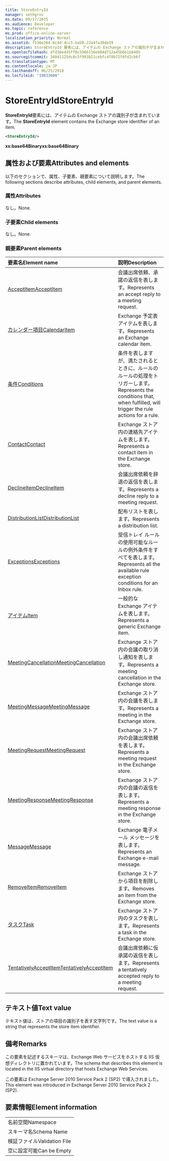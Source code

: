 ```yaml
---
title: StoreEntryId
manager: sethgros
ms.date: 09/17/2015
ms.audience: Developer
ms.topic: reference
ms.prod: office-online-server
localization_priority: Normal
ms.assetid: f536e264-8c4d-4cc5-bab8-22a4fa38de39
description: StoreEntryId 要素には、アイテムの Exchange ストアの識別子が含まれています。
ms.openlocfilehash: dfd38e445ff0c5966116e984d712a45b6b1b8485
ms.sourcegitcommit: 34041125dc8c5f993b21cebfc4f8b72f0fd2cb6f
ms.translationtype: MT
ms.contentlocale: ja-JP
ms.lasthandoff: 06/25/2018
ms.locfileid: "19833600"
---
```

# <a name="storeentryid"></a><span data-ttu-id="71333-103">StoreEntryId</span><span class="sxs-lookup"><span data-stu-id="71333-103">StoreEntryId</span></span>

<span data-ttu-id="71333-104">**StoreEntryId**要素には、アイテムの Exchange ストアの識別子が含まれています。</span><span class="sxs-lookup"><span data-stu-id="71333-104">The **StoreEntryId** element contains the Exchange store identifier of an item.</span></span> 
  
```XML
<StoreEntryId/>
```

 <span data-ttu-id="71333-105">**xs:base64Binary**</span><span class="sxs-lookup"><span data-stu-id="71333-105">**xs:base64Binary**</span></span>
## <a name="attributes-and-elements"></a><span data-ttu-id="71333-106">属性および要素</span><span class="sxs-lookup"><span data-stu-id="71333-106">Attributes and elements</span></span>

<span data-ttu-id="71333-107">以下のセクションで、属性、子要素、親要素について説明します。</span><span class="sxs-lookup"><span data-stu-id="71333-107">The following sections describe attributes, child elements, and parent elements.</span></span>
  
### <a name="attributes"></a><span data-ttu-id="71333-108">属性</span><span class="sxs-lookup"><span data-stu-id="71333-108">Attributes</span></span>

<span data-ttu-id="71333-109">なし。</span><span class="sxs-lookup"><span data-stu-id="71333-109">None.</span></span>
  
### <a name="child-elements"></a><span data-ttu-id="71333-110">子要素</span><span class="sxs-lookup"><span data-stu-id="71333-110">Child elements</span></span>

<span data-ttu-id="71333-111">なし。</span><span class="sxs-lookup"><span data-stu-id="71333-111">None.</span></span>
  
### <a name="parent-elements"></a><span data-ttu-id="71333-112">親要素</span><span class="sxs-lookup"><span data-stu-id="71333-112">Parent elements</span></span>

|<span data-ttu-id="71333-113">**要素名**</span><span class="sxs-lookup"><span data-stu-id="71333-113">**Element name**</span></span>|<span data-ttu-id="71333-114">**説明**</span><span class="sxs-lookup"><span data-stu-id="71333-114">**Description**</span></span>|
|:-----|:-----|
|[<span data-ttu-id="71333-115">AcceptItem</span><span class="sxs-lookup"><span data-stu-id="71333-115">AcceptItem</span></span>](acceptitem.md) <br/> |<span data-ttu-id="71333-116">会議出席依頼、承諾の返信を表します。</span><span class="sxs-lookup"><span data-stu-id="71333-116">Represents an accept reply to a meeting request.</span></span>  <br/> |
|[<span data-ttu-id="71333-117">カレンダー項目</span><span class="sxs-lookup"><span data-stu-id="71333-117">CalendarItem</span></span>](calendaritem.md) <br/> |<span data-ttu-id="71333-118">Exchange 予定表アイテムを表します。</span><span class="sxs-lookup"><span data-stu-id="71333-118">Represents an Exchange calendar item.</span></span>  <br/> |
|[<span data-ttu-id="71333-119">条件</span><span class="sxs-lookup"><span data-stu-id="71333-119">Conditions</span></span>](conditions.md) <br/> |<span data-ttu-id="71333-120">条件を表しますが、満たされるとときに、ルールのルールの処理をトリガーします。</span><span class="sxs-lookup"><span data-stu-id="71333-120">Represents the conditions that, when fulfilled, will trigger the rule actions for a rule.</span></span>  <br/> |
|[<span data-ttu-id="71333-121">Contact</span><span class="sxs-lookup"><span data-stu-id="71333-121">Contact</span></span>](contact.md) <br/> |<span data-ttu-id="71333-122">Exchange ストア内の連絡先アイテムを表します。</span><span class="sxs-lookup"><span data-stu-id="71333-122">Represents a contact item in the Exchange store.</span></span>  <br/> |
|[<span data-ttu-id="71333-123">DeclineItem</span><span class="sxs-lookup"><span data-stu-id="71333-123">DeclineItem</span></span>](declineitem.md) <br/> |<span data-ttu-id="71333-124">会議出席依頼を辞退の返信を表します。</span><span class="sxs-lookup"><span data-stu-id="71333-124">Represents a decline reply to a meeting request.</span></span>  <br/> |
|[<span data-ttu-id="71333-125">DistributionList</span><span class="sxs-lookup"><span data-stu-id="71333-125">DistributionList</span></span>](distributionlist.md) <br/> |<span data-ttu-id="71333-126">配布リストを表します。</span><span class="sxs-lookup"><span data-stu-id="71333-126">Represents a distribution list.</span></span>  <br/> |
|[<span data-ttu-id="71333-127">Exceptions</span><span class="sxs-lookup"><span data-stu-id="71333-127">Exceptions</span></span>](exceptions.md) <br/> |<span data-ttu-id="71333-128">受信トレイ ルールの使用可能なルールの例外条件をすべてを表します。</span><span class="sxs-lookup"><span data-stu-id="71333-128">Represents all the available rule exception conditions for an Inbox rule.</span></span>  <br/> |
|[<span data-ttu-id="71333-129">アイテム</span><span class="sxs-lookup"><span data-stu-id="71333-129">Item</span></span>](item.md) <br/> |<span data-ttu-id="71333-130">一般的な Exchange アイテムを表します。</span><span class="sxs-lookup"><span data-stu-id="71333-130">Represents a generic Exchange item.</span></span>  <br/> |
|[<span data-ttu-id="71333-131">MeetingCancellation</span><span class="sxs-lookup"><span data-stu-id="71333-131">MeetingCancellation</span></span>](meetingcancellation.md) <br/> |<span data-ttu-id="71333-132">Exchange ストア内の会議の取り消し通知を表します。</span><span class="sxs-lookup"><span data-stu-id="71333-132">Represents a meeting cancellation in the Exchange store.</span></span>  <br/> |
|[<span data-ttu-id="71333-133">MeetingMessage</span><span class="sxs-lookup"><span data-stu-id="71333-133">MeetingMessage</span></span>](meetingmessage.md) <br/> |<span data-ttu-id="71333-134">Exchange ストア内の会議を表します。</span><span class="sxs-lookup"><span data-stu-id="71333-134">Represents a meeting in the Exchange store.</span></span>  <br/> |
|[<span data-ttu-id="71333-135">MeetingRequest</span><span class="sxs-lookup"><span data-stu-id="71333-135">MeetingRequest</span></span>](meetingrequest.md) <br/> |<span data-ttu-id="71333-136">Exchange ストア内の会議出席依頼を表します。</span><span class="sxs-lookup"><span data-stu-id="71333-136">Represents a meeting request in the Exchange store.</span></span>  <br/> |
|[<span data-ttu-id="71333-137">MeetingResponse</span><span class="sxs-lookup"><span data-stu-id="71333-137">MeetingResponse</span></span>](meetingresponse.md) <br/> |<span data-ttu-id="71333-138">Exchange ストア内の会議の返信を表します。</span><span class="sxs-lookup"><span data-stu-id="71333-138">Represents a meeting response in the Exchange store.</span></span>  <br/> |
|[<span data-ttu-id="71333-139">Message</span><span class="sxs-lookup"><span data-stu-id="71333-139">Message</span></span>](message-ex15websvcsotherref.md) <br/> |<span data-ttu-id="71333-140">Exchange 電子メール メッセージを表します。</span><span class="sxs-lookup"><span data-stu-id="71333-140">Represents an Exchange e-mail message.</span></span>  <br/> |
|[<span data-ttu-id="71333-141">RemoveItem</span><span class="sxs-lookup"><span data-stu-id="71333-141">RemoveItem</span></span>](removeitem.md) <br/> |<span data-ttu-id="71333-142">Exchange ストアから項目を削除します。</span><span class="sxs-lookup"><span data-stu-id="71333-142">Removes an item from the Exchange store.</span></span>  <br/> |
|[<span data-ttu-id="71333-143">タスク</span><span class="sxs-lookup"><span data-stu-id="71333-143">Task</span></span>](task.md) <br/> |<span data-ttu-id="71333-144">Exchange ストア内のタスクを表します。</span><span class="sxs-lookup"><span data-stu-id="71333-144">Represents a task in the Exchange store.</span></span>  <br/> |
|[<span data-ttu-id="71333-145">TentativelyAcceptItem</span><span class="sxs-lookup"><span data-stu-id="71333-145">TentativelyAcceptItem</span></span>](tentativelyacceptitem.md) <br/> |<span data-ttu-id="71333-146">会議出席依頼に仮承諾の返信を表します。</span><span class="sxs-lookup"><span data-stu-id="71333-146">Represents a tentatively accepted reply to a meeting request.</span></span>  <br/> |
   
## <a name="text-value"></a><span data-ttu-id="71333-147">テキスト値</span><span class="sxs-lookup"><span data-stu-id="71333-147">Text value</span></span>

<span data-ttu-id="71333-148">テキスト値は、ストアの項目の識別子を表す文字列です。</span><span class="sxs-lookup"><span data-stu-id="71333-148">The text value is a string that represents the store item identifier.</span></span>
  
## <a name="remarks"></a><span data-ttu-id="71333-149">備考</span><span class="sxs-lookup"><span data-stu-id="71333-149">Remarks</span></span>

<span data-ttu-id="71333-150">この要素を記述するスキーマは、Exchange Web サービスをホストする IIS 仮想ディレクトリに置かれています。</span><span class="sxs-lookup"><span data-stu-id="71333-150">The schema that describes this element is located in the IIS virtual directory that hosts Exchange Web Services.</span></span>
  
<span data-ttu-id="71333-151">この要素は Exchange Server 2010 Service Pack 2 (SP2) で導入されました。</span><span class="sxs-lookup"><span data-stu-id="71333-151">This element was introduced in Exchange Server 2010 Service Pack 2 (SP2).</span></span>
  
## <a name="element-information"></a><span data-ttu-id="71333-152">要素情報</span><span class="sxs-lookup"><span data-stu-id="71333-152">Element information</span></span>

||
|:-----|
|<span data-ttu-id="71333-153">名前空間</span><span class="sxs-lookup"><span data-stu-id="71333-153">Namespace</span></span>  <br/> |
|<span data-ttu-id="71333-154">スキーマ名</span><span class="sxs-lookup"><span data-stu-id="71333-154">Schema Name</span></span>  <br/> |
|<span data-ttu-id="71333-155">検証ファイル</span><span class="sxs-lookup"><span data-stu-id="71333-155">Validation File</span></span>  <br/> |
|<span data-ttu-id="71333-156">空に設定可能</span><span class="sxs-lookup"><span data-stu-id="71333-156">Can be Empty</span></span>  <br/> |
   

